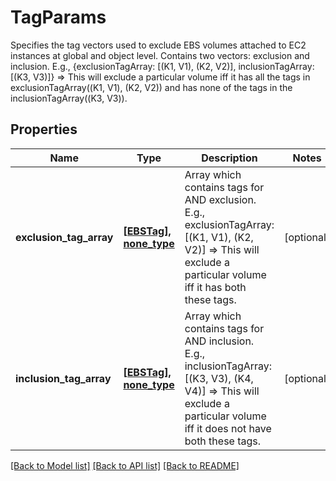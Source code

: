 # TagParams

Specifies the tag vectors used to exclude EBS volumes attached to EC2 instances at global and object level. Contains two vectors: exclusion and inclusion. E.g., {exclusionTagArray: [(K1, V1),  (K2, V2)], inclusionTagArray: [(K3, V3)]} => This will exclude a particular volume iff it has all the tags in exclusionTagArray((K1, V1),  (K2, V2)) and has none of the tags in the inclusionTagArray((K3, V3)).

## Properties
Name | Type | Description | Notes
------------ | ------------- | ------------- | -------------
**exclusion_tag_array** | [**[EBSTag], none_type**](EBSTag.md) | Array which contains tags for AND exclusion. E.g., exclusionTagArray: [(K1, V1),  (K2, V2)] &#x3D;&gt; This will exclude a particular volume iff it has both these tags. | [optional] 
**inclusion_tag_array** | [**[EBSTag], none_type**](EBSTag.md) | Array which contains tags for AND inclusion. E.g., inclusionTagArray: [(K3, V3),  (K4, V4)] &#x3D;&gt; This will exclude a particular volume iff it does not have both these tags. | [optional] 

[[Back to Model list]](../README.md#documentation-for-models) [[Back to API list]](../README.md#documentation-for-api-endpoints) [[Back to README]](../README.md)


